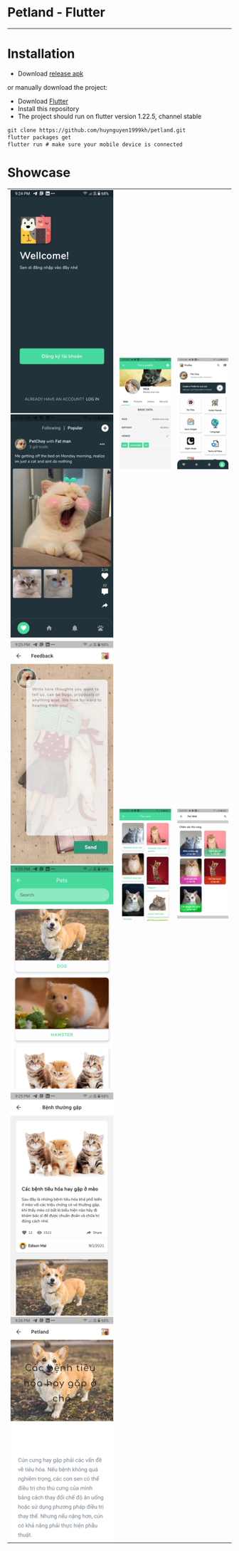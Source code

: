 # Petland - Flutter

---

# Installation

- Download [release apk](https://github.com/huynguyen1999kh/wallet-app-money-management-flutter/releases/tag/v1.0)

or manually download the project:

- Download [Flutter](https://drive.google.com/drive/u/0/folders/1NTpdjdrbaAerhSdNzggW_sLLZ0GkhyCT)
- Install this repository
- The project should run on flutter version 1.22.5, channel stable
```
git clone https://github.com/huynguyen1999kh/petland.git 
flutter packages get
flutter run # make sure your mobile device is connected
```


# Showcase

||||
|:---:|:---:|:---:|
|![1]![2]|![3]|![4]|
|![5]![6]|![7]|![8]|
|![9]![10]|

[1]: ./image_app/1.png
[2]: ./image_app/2.png
[3]: ./image_app/3.png
[4]: ./image_app/4.png
[5]: ./image_app/5.png
[6]: ./image_app/6.png
[7]: ./image_app/7.png
[8]: ./image_app/8.png
[9]: ./image_app/9.png
[10]: ./image_app/10.png
